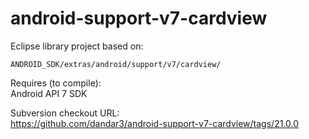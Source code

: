android-support-v7-cardview
===========================

Eclipse library project based on:

`ANDROID_SDK/extras/android/support/v7/cardview/`

Requires (to compile):<br>
Android API 7 SDK

Subversion checkout URL:<br/>
https://github.com/dandar3/android-support-v7-cardview/tags/21.0.0

